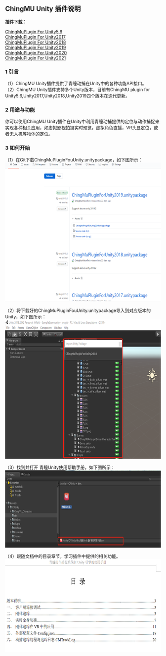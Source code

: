 ## ChingMU Unity 插件说明

**插件下载：**

[ChingMuPlugin For Unity5.6](https://github.com/ChingMuVisionTech/ChingMuUnitySDKs/releases/download/Unity5.6.3/ChingMuPluginForUnity5.6.3.unitypackage)   
[ChingMuPlugin For Unity2017](https://github.com/ChingMuVisionTech/ChingMuUnitySDKs/releases/download/Unity2017.2/ChingMuPluginForUnity2017.2.unitypackage)      
[ChingMuPlugin For Unity2018](https://github.com/ChingMuVisionTech/ChingMuUnitySDKs/releases/download/unity2018.2/ChingMuPluginForUnity2018.2.unitypackage)      
[ChingMuPlugin For Unity2019](https://github.com/ChingMuVisionTech/ChingMuUnitySDKs/releases/download/unity2019.2/ChingMuPluginForUnity2019.2.unitypackage)   
[ChingMuPlugin For Unity2020](https://github.com/ChingMuVisionTech/ChingMuUnitySDKs/releases/download/Unity2020.3/ChingMuPluginForUnity2020.3.21.unitypackage)   
[ChingMuPlugin For Unity2021](https://github.com/ChingMuVisionTech/ChingMuUnitySDKs/releases/download/Unity2021.1/ChingMuPluginForUnity2021.1.22.unitypackage)   

### 1 引言

（1）ChingMU Unity插件提供了青瞳动捕在Unity中的各种功能API接口。<br>
（2）ChingMU Unity插件支持多个Unity版本，目前有ChingMU plugin for Unity5.6,Unity2017,Unity2018,Unity2019四个版本在迭代更新。

### 2 用途与功能

你可以使用ChingMU Unity插件在Unity中利用青瞳动捕提供的定位与动作捕捉来实现各种相关应用，如虚拟影视拍摄实时预览，虚拟角色直播，VR头显定位，或者无人机等物体的定位。

### 3 如何开始

（1）在Git下载ChingMuPluginFouUnity.unitypackage，如下图所示：<br>
<img src="./images/UnityPlugin_description_01.png" width="685px" height="450px" title="下载插件"/><br>

（2）将下载好的ChingMuPluginFouUnity.unitypackage导入到对应版本的Unity，如下图所示：<br>
<img src="./images/UnityPlugin_description_02.png" width="700px" height="450px" title="导入插件"/><br>

（3）找到并打开 青瞳Unity使用帮助手册，如下图所示：<br>
<img src="./images/UnityPlugin_description_03.png" width="700px" height="250px" title="打开插件使用帮助文档"/><br>

（4）跟随文档中的目录章节，学习插件中提供的相关功能。<br>
<img src="./images/UnityPlugin_description_04.png" width="700px" height="300px" title="文档中的目录"/><br>
